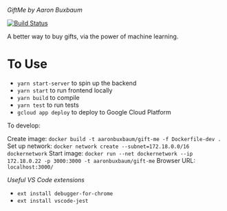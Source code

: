*GiftMe*
_by Aaron Buxbaum_

[![Build Status](https://travis-ci.org/AaronBuxbaum/GiftMe.svg?branch=master)](https://travis-ci.org/AaronBuxbaum/GiftMe)

A better way to buy gifts, via the power of machine learning.


# To Use #
 - `yarn start-server` to spin up the backend
 - `yarn start` to run frontend locally
 - `yarn build` to compile
 - `yarn test` to run tests
 - `gcloud app deploy` to deploy to Google Cloud Platform

To develop:

Create image: `docker build -t aaronbuxbaum/gift-me -f Dockerfile-dev .`
Set up network: `docker network create --subnet=172.18.0.0/16 dockernetwork`
Start image: `docker run --net dockernetwork --ip 172.18.0.22 -p 3000:3000 -t aaronbuxbaum/gift-me`
Browser URL: `localhost:3000/`



*Useful VS Code extensions*
 - `ext install debugger-for-chrome`
 - `ext install vscode-jest`
